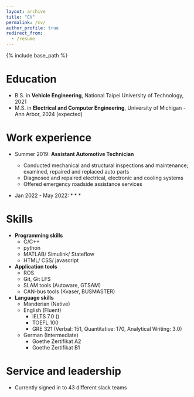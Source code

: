 ```yaml
---
layout: archive
title: "CV"
permalink: /cv/
author_profile: true
redirect_from:
  - /resume
---
```


{% include base_path %}


Education
======
* B.S. in **Vehicle Engineering**, National Taipei University of Technology, 2021
* M.S. in **Electrical and Computer Engineering**, University of Michigan - Ann Arbor, 2024 (expected)


Work experience
======
* Summer 2019: **Assistant Automotive Technician**
  * Conducted mechanical and structural inspections and maintenance; examined, repaired and replaced auto parts
  * Diagnosed and repaired electrical, electronic and cooling systems
  * Offered emergency roadside assistance services

* Jan 2022 - May 2022:
  * 
  * 
  * 


Skills
======
* **Programming skills**
  * C/C++
  * python
  * MATLAB/ Simulink/ Stateflow
  * HTML/ CSS/ javascript
* **Application tools**
  * ROS
  * Git, Git LFS
  * SLAM tools (Autoware, GTSAM)
  * CAN-bus tools (Kvaser, BUSMASTER)
* **Language skills**
  * Manderian (Native)
  * English (Fluent)
    * IELTS 7.0 ()
    * TOEFL 100
    * GRE 321 (Verbal: 151, Quantitative: 170, Analytical Writing: 3.0)
  * German (Intermediate)
    * Goethe Zertifikat A2
    * Goethe Zertifikat B1



Service and leadership
======
* Currently signed in to 43 different slack teams
